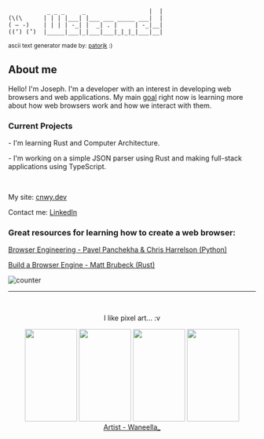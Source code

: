 ```                                      __ 
           _ _ _     _                  |  |                           
(\(\      | | | |___| |___ ___ _____ ___|  |                       
( – -)    | | | | -_| |  _| . |     | -_|__|
((‘) (’)  |_____|___|_|___|___|_|_|_|___|__|
```
<sup>ascii text generator made by: <a href="https://patorjk.com">patorjk</a> :)</sup>

<div>
    <h2>About me</h2>
    <p>Hello! I'm Joseph. I'm a developer with an interest in developing web browsers and web applications. My main <a href="https://www.youtube.com/watch?v=NOPIobI_0B8">goal</a> right now is learning more about how web browsers work and how we interact with them.</p>
    <h3>Current Projects</h3>
    <p>- I'm learning Rust and Computer Architecture.</p>
    <p>- I'm working on a simple JSON parser using Rust and making full-stack applications using TypeScript.</p>
    <br>
    <p>My site: <a href="https://cnwy.dev">cnwy.dev</a></p>
    <p>Contact me: <a href="https://www.linkedin.com/in/joseph-e-conway/">LinkedIn</a></p>
    <h3>Great resources for learning how to create a web browser:</h3>
    <p><a href="https://browser.engineering/">Browser Engineering - Pavel Panchekha & Chris Harrelson (Python)</a></p>
    <p><a href="https://limpet.net/mbrubeck/2014/08/08/toy-layout-engine-1.html">Build a Browser Engine - Matt Brubeck (Rust)</a></p>
           
![counter](https://en44yevwakjkb4c.m.pipedream.net)
    <hr> 
    <br>
    <div align="center">
        <p>I like pixel art... :v</p>
        <div align="top">
            <img width="106" height="188" src="https://i.pinimg.com/originals/91/35/aa/9135aa58e32746cd22419339c68f2bdd.gif">
            <img width="106" height="188" src="https://i.pinimg.com/originals/de/ae/cb/deaecb99387868f9f5acc2e113b36308.gif">
            <img width="106" height="188" src="https://i.pinimg.com/originals/71/05/83/710583faccd12475be2a922906ddd356.gif">
            <img width="106" height="188" src="https://i.pinimg.com/originals/06/aa/a6/06aaa62868d275bde9d847db72e525bf.gif">
        </div>
        <a href="https://www.waneella.com/">Artist - Waneella_</a>
</div>

